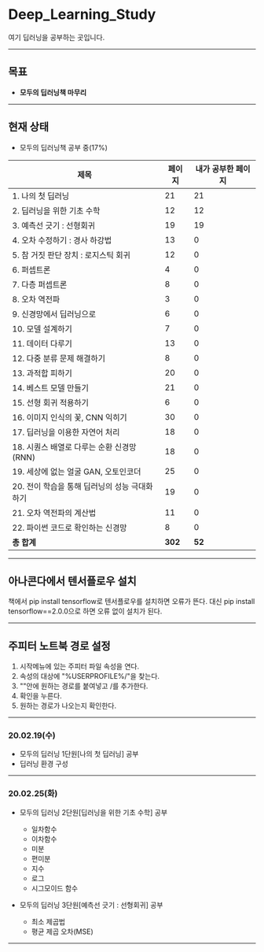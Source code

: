 # Deep_Learning_Study

여기 딥러닝을 공부하는 곳입니다.

---

## 목표

* **모두의 딥러닝책 마무리**

---
## 현재 상태

* 모두의 딥러닝책 공부 중(17%)

제목|페이지|내가 공부한 페이지
---|---|---
|1. 나의 첫 딥러닝|21|21
|2. 딥러닝을 위한 기초 수학|12|12
|3. 예측선 긋기 : 선형회귀|19|19
|4. 오차 수정하기 : 경사 하강법|13|0
|5. 참 거짓 판단 장치 : 로지스틱 회귀|12|0
|6. 퍼셉트론|4|0
|7. 다층 퍼셉트론|8|0
|8. 오차 역전파|3|0
|9. 신경망에서 딥러닝으로|6|0
|10. 모델 설계하기|7|0
|11. 데이터 다루기|13|0
|12. 다중 분류 문제 해결하기|8|0
|13. 과적합 피하기|20|0
|14. 베스트 모델 만들기|21|0
|15. 선형 회귀 적용하기|6|0
|16. 이미지 인식의 꽃, CNN 익히기|30|0
|17. 딥러닝을 이용한 자연어 처리|18|0
|18. 시퀀스 배열로 다루는 순환 신경망(RNN)|18|0
|19. 세상에 없는 얼굴 GAN, 오토인코더|25|0
|20. 전이 학습을 통해 딥러닝의 성능 극대화하기|19|0
|21. 오차 역전파의 계산법|11|0
|22. 파이썬 코드로 확인하는 신경망|8|0
| **총 합계** | **302** | **52**



---
## 아나콘다에서 텐서플로우 설치
책에서 pip install tensorflow로 텐서플로우를 설치하면 오류가 뜬다.
대신 pip install tensorflow==2.0.0으로 하면 오류 없이 설치가 된다.

---
## 주피터 노트북 경로 설정
1. 시작메뉴에 있는 주피터 파일 속성을 연다.
2. 속성의 대상에 "%USERPROFILE%/"을 찾는다.
3. ""안에 원하는 경로를 붙여넣고 /를 추가한다.
4. 확인을 누른다.
5. 원하는 경로가 나오는지 확인한다.

---

### 20.02.19(수)

* 모두의 딥러닝 1단원[나의 첫 딥러닝] 공부
* 딥러닝 환경 구성
---

### 20.02.25(화)

* 모두의 딥러닝 2단원[딥러닝을 위한 기초 수학] 공부
  * 일차함수
  * 이차함수
  * 미분
  * 편미분
  * 지수
  * 로그
  * 시그모이드 함수
 
* 모두의 딥러닝 3단원[예측선 긋기 : 선형회귀] 공부
  * 최소 제곱법
  * 평균 제곱 오차(MSE)
---
